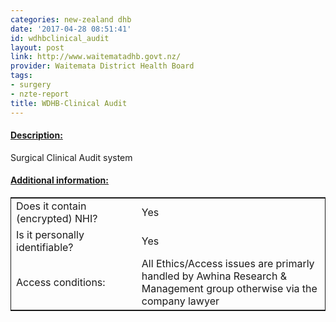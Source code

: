```yaml
---
categories: new-zealand dhb
date: '2017-04-28 08:51:41'
id: wdhbclinical_audit
layout: post
link: http://www.waitematadhb.govt.nz/
provider: Waitemata District Health Board
tags:
- surgery
- nzte-report
title: WDHB-Clinical Audit
---
```



 <h4> <u>Description:</u> </h4>
Surgical Clinical Audit system
 <h4> <u>Additional information:</u> </h4>
 <table style="border: 1px solid">
 <tr> <td width="40%"> Does it contain (encrypted) NHI? </td> <td>Yes</td> </tr>
 <tr> <td width="40%"> Is it personally identifiable? </td> <td>Yes</td> </tr>
 <tr> <td width="40%"> Access conditions: </td> <td>All Ethics/Access issues are primarly handled by Awhina Research & Management group otherwise via the company lawyer</td> </tr>
 </table>